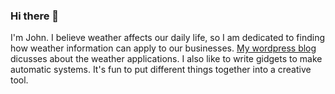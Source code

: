 ### Hi there 👋

I'm John.  I believe weather affects our daily life, so I am dedicated to finding how weather information can apply to our businesses.  [My wordpress blog](https://wishingwork.wordpress.com/) dicusses about the weather applications.  I also like to write gidgets to make automatic systems.  It's fun to put different things together into a creative tool.



<!--
**wishingwork/wishingwork** is a ✨ _special_ ✨ repository because its `README.md` (this file) appears on your GitHub profile.

Here are some ideas to get you started:

- 🔭 I’m currently working on ...
- 🌱 I’m currently learning ...
- 👯 I’m looking to collaborate on ...
- 🤔 I’m looking for help with ...
- 💬 Ask me about ...
- 📫 How to reach me: ...
- 😄 Pronouns: ...
- ⚡ Fun fact: ...
-->
